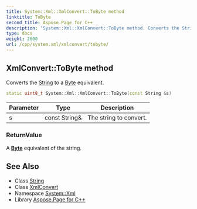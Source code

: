 ```yaml
---
title: System::Xml::XmlConvert::ToByte method
linktitle: ToByte
second_title: Aspose.Page for C++
description: 'System::Xml::XmlConvert::ToByte method. Converts the String to a Byte equivalent in C++.'
type: docs
weight: 2600
url: /cpp/system.xml/xmlconvert/tobyte/
---
```

## XmlConvert::ToByte method


Converts the [String](../../../system/string/) to a [Byte](../../../system/byte/) equivalent.

```cpp
static uint8_t System::Xml::XmlConvert::ToByte(const String &s)
```


| Parameter | Type | Description |
| --- | --- | --- |
| s | const String\& | The string to convert. |

### ReturnValue

A **[Byte](../../../system/byte/)** equivalent of the string.

## See Also

* Class [String](../../../system/string/)
* Class [XmlConvert](../)
* Namespace [System::Xml](../../)
* Library [Aspose.Page for C++](../../../)
